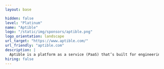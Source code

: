 ```yaml
---
layout: base

hidden: false
level: "Platinum"
name: "Aptible"
logo: "/static/img/sponsors/aptible.png"
logo_orientation: landscape
url_target: "https://www.aptible.com/"
url_friendly: "aptible.com"
description: |
  Aptible is a platform as a service (PaaS) that’s built for engineering teams who need highly scalable, reliable, and secure infrastructure for their mission critical applications. Our web app and API hosting platform abstracts away any infrastructure complexity, and automates the work of provisioning, managing, and scaling infrastructure, so teams can focus on what actually matters: their product.
hiring: false
---
```

